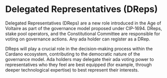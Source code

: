 # Delegated Representatives (DReps)

Delegated Representatives (DReps) are a new role introduced in the Age of Voltaire as part of the governance model proposed under CIP-1694. DReps, stake pool operators, and the Constitutional Committee are responsible for voting on governance actions. Any ada holder can register as a DRep.

DReps will play a crucial role in the decision-making process within the Cardano ecosystem, contributing to the democratic nature of the governance model. Ada holders may delegate their ada voting power to representatives who they feel are best equipped (for example, through deeper technological expertise) to best represent their interests.
